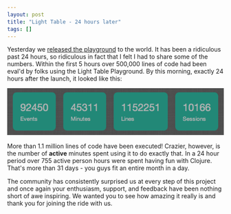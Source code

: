 ```yaml
---
layout: post
title: "Light Table - 24 hours later"
tags: []
---
```


Yesterday we [released the playground][pg] to the world. It has been a ridiculous past 24 hours, so ridiculous in fact that I felt I had to share some of the numbers. Within the first 5 hours over 500,000 lines of code had been eval'd by folks using the Light Table Playground. By this morning, exactly 24 hours after the launch, it looked like this:

![The first 24 hours](/images/lightable/onemillion.png)

More than 1.1 million lines of code have been executed! Crazier, however, is the number of **active** minutes spent using it to do exactly that. In a 24 hour period over 755 active person hours were spent having fun with Clojure. That's more than 31 days - you guys fit an entire month in a day.

The community has consistently surprised us at every step of this project and once again your enthusiasm, support, and feedback have been nothing short of awe inspiring. We wanted you to see how amazing it really is and thank you for joining the ride with us.

[pg]: http://app.kodowa.com/playground

